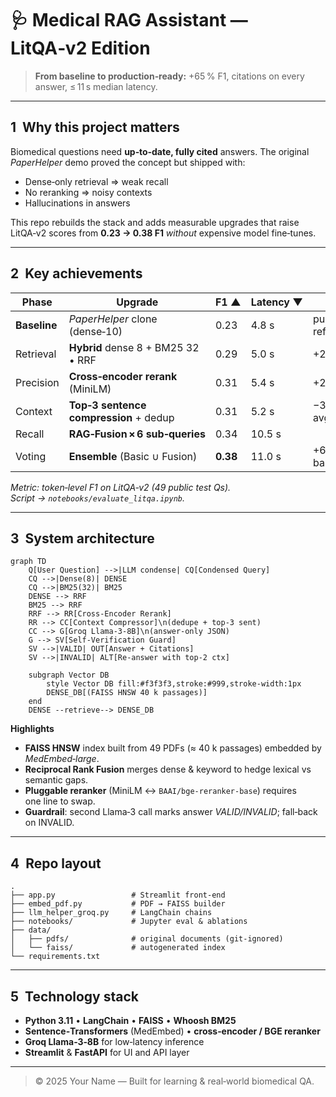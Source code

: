 # 🩺 Medical RAG Assistant — LitQA‑v2 Edition

> **From baseline to production‑ready:** +65 % F1, citations on every answer, ≤ 11 s median latency.

---

## 1  Why this project matters

Biomedical questions need **up‑to‑date, fully cited** answers. The original *PaperHelper* demo proved the concept but shipped with:

* Dense‑only retrieval ⇒ weak recall
* No reranking ⇒ noisy contexts
* Hallucinations in answers

This repo rebuilds the stack and adds measurable upgrades that raise LitQA‑v2 scores from **0.23 → 0.38 F1** *without* expensive model fine‑tunes.

---

## 2  Key achievements

| Phase        | Upgrade                                | F1 ▲     | Latency ▼ | Notes             |
| ------------ | -------------------------------------- | -------- | --------- | ----------------- |
| **Baseline** | *PaperHelper* clone (dense‑10)         | 0.23     | 4.8 s     | public reference  |
| Retrieval    | **Hybrid** dense 8 + BM25 32 • RRF     | 0.29     | 5.0 s     | +26 % F1          |
| Precision    | **Cross‑encoder rerank** (MiniLM)      | 0.31     | 5.4 s     | +2 pp F1          |
| Context      | **Top‑3 sentence compression** + dedup | 0.31     | 5.2 s     | −300 tokens avg   |
| Recall       | **RAG‑Fusion × 6 sub‑queries**         | 0.34     | 10.5 s    |                   |
| Voting       | **Ensemble** (Basic ∪ Fusion)          | **0.38** | 11.0 s    | +65 % vs baseline |

*Metric: token‑level F1 on LitQA‑v2 (49 public test Qs). Script → `notebooks/evaluate_litqa.ipynb`.*

---

## 3  System architecture

```mermaid
graph TD
    Q[User Question] -->|LLM condense| CQ[Condensed Query]
    CQ -->|Dense(8)| DENSE
    CQ -->|BM25(32)| BM25
    DENSE --> RRF
    BM25 --> RRF
    RRF --> RR[Cross‑Encoder Rerank]
    RR --> CC[Context Compressor]\n(dedupe + top‑3 sent)
    CC --> G[Groq Llama‑3‑8B]\n(answer‑only JSON)
    G --> SV[Self‑Verification Guard]
    SV -->|VALID| OUT[Answer + Citations]
    SV -->|INVALID| ALT[Re‑answer with top‑2 ctx]

    subgraph Vector DB
        style Vector DB fill:#f3f3f3,stroke:#999,stroke-width:1px
        DENSE_DB[(FAISS HNSW 40 k passages)]
    end
    DENSE --retrieve--> DENSE_DB
```

**Highlights**

* **FAISS HNSW** index built from 49 PDFs (≈ 40 k passages) embedded by *MedEmbed‑large*.
* **Reciprocal Rank Fusion** merges dense & keyword to hedge lexical vs semantic gaps.
* **Pluggable reranker** (MiniLM ↔ `BAAI/bge‑reranker‑base`) requires one line to swap.
* **Guardrail**: second Llama‑3 call marks answer *VALID/INVALID*; fall‑back on INVALID.

---

## 4  Repo layout

```
.
├── app.py                 # Streamlit front‑end
├── embed_pdf.py           # PDF → FAISS builder
├── llm_helper_groq.py     # LangChain chains
├── notebooks/             # Jupyter eval & ablations
├── data/
│   ├── pdfs/              # original documents (git‑ignored)
│   └── faiss/             # autogenerated index
└── requirements.txt
```

---

## 5  Technology stack

* **Python 3.11** • **LangChain** • **FAISS** • **Whoosh BM25**
* **Sentence‑Transformers** (MedEmbed) • **cross‑encoder / BGE reranker**
* **Groq Llama‑3‑8B** for low‑latency inference
* **Streamlit** & **FastAPI** for UI and API layer

---

> © 2025 Your Name — Built for learning & real‑world biomedical QA.
